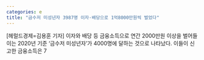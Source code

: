 ```yaml
---
categories: e
title: "금수저 미성년자 3987명 이자·배당으로 1억8000만원씩 벌었다"
---
```

[헤럴드경제=김용훈 기자] 이자와 배당 등 금융소득으로 연간 2000만원 이상을 벌어들이는 2020년 기준 &lsquo;금수저 미성년자&rsquo;가 4000명에 달하는 것으로 나타났다. 이들이 신고한 금융소득은 7